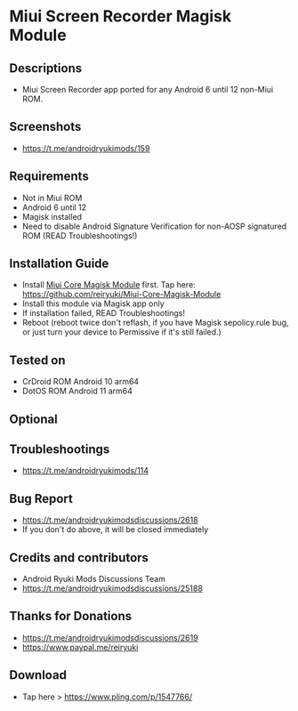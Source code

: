 # Miui Screen Recorder Magisk Module

## Descriptions
- Miui Screen Recorder app ported for any Android 6 until 12 non-Miui ROM.

## Screenshots
- https://t.me/androidryukimods/159

## Requirements
- Not in Miui ROM
- Android 6 until 12
- Magisk installed
- Need to disable Android Signature Verification for non-AOSP signatured ROM (READ Troubleshootings!)

## Installation Guide
- Install [Miui Core Magisk Module](https://github.com/reiryuki/Miui-Core-Magisk-Module) first. Tap here: https://github.com/reiryuki/Miui-Core-Magisk-Module
- Install this module via Magisk app only
- If installation failed, READ Troubleshootings!
- Reboot (reboot twice don't reflash, if you have Magisk sepolicy.rule bug, or just turn your device to Permissive if it's still failed.)

## Tested on
- CrDroid ROM Android 10 arm64
- DotOS ROM Android 11 arm64

## Optional

## Troubleshootings
- https://t.me/androidryukimods/114

## Bug Report
- https://t.me/androidryukimodsdiscussions/2618
- If you don't do above, it will be closed immediately

## Credits and contributors
- Android Ryuki Mods Discussions Team
- https://t.me/androidryukimodsdiscussions/25188

## Thanks for Donations
- https://t.me/androidryukimodsdiscussions/2619
- https://www.paypal.me/reiryuki

## Download
- Tap here > https://www.pling.com/p/1547766/
